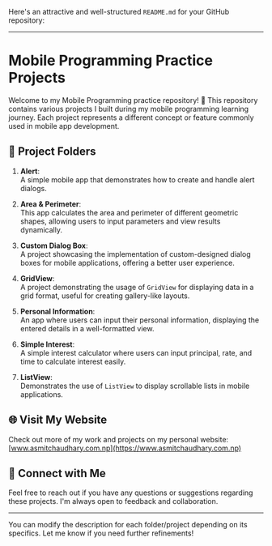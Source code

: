 Here's an attractive and well-structured `README.md` for your GitHub repository:

---

# Mobile Programming Practice Projects

Welcome to my Mobile Programming practice repository! 🚀 This repository contains various projects I built during my mobile programming learning journey. Each project represents a different concept or feature commonly used in mobile app development.

## 📂 Project Folders

1. **Alert**:  
   A simple mobile app that demonstrates how to create and handle alert dialogs.

2. **Area & Perimeter**:  
   This app calculates the area and perimeter of different geometric shapes, allowing users to input parameters and view results dynamically.

3. **Custom Dialog Box**:  
   A project showcasing the implementation of custom-designed dialog boxes for mobile applications, offering a better user experience.

4. **GridView**:  
   A project demonstrating the usage of `GridView` for displaying data in a grid format, useful for creating gallery-like layouts.

5. **Personal Information**:  
   An app where users can input their personal information, displaying the entered details in a well-formatted view.

6. **Simple Interest**:  
   A simple interest calculator where users can input principal, rate, and time to calculate interest easily.

7. **ListView**:  
   Demonstrates the use of `ListView` to display scrollable lists in mobile applications.

## 🌐 Visit My Website

Check out more of my work and projects on my personal website:  
[www.asmitchaudhary.com.np](https://www.asmitchaudhary.com.np)

## 🤝 Connect with Me

Feel free to reach out if you have any questions or suggestions regarding these projects. I'm always open to feedback and collaboration.

---

You can modify the description for each folder/project depending on its specifics. Let me know if you need further refinements!

